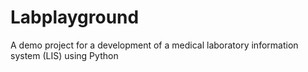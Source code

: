 # Labplayground
A demo project for a development of a medical laboratory information system (LIS) using Python
